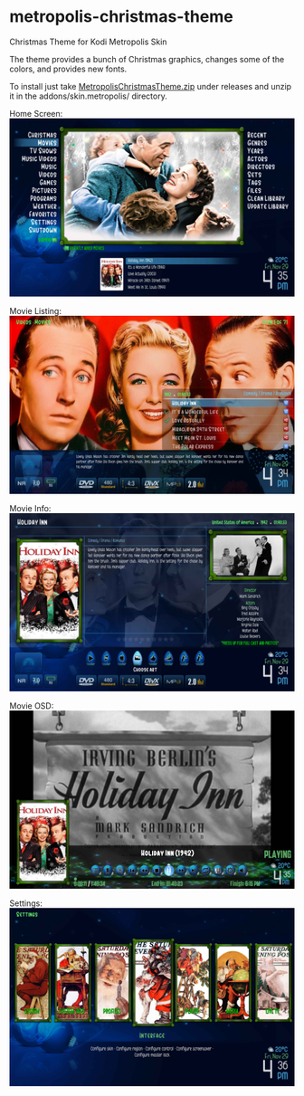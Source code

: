 # metropolis-christmas-theme
Christmas Theme for Kodi Metropolis Skin

The theme provides a bunch of Christmas graphics, changes some of the colors, and provides new fonts.

To install just take [MetropolisChristmasTheme.zip](https://github.com/smfontes/metropolis-christmas-theme/releases/download/v1.0/MetropolisChristmasTheme.zip) under releases and unzip it in the addons/skin.metropolis/ directory.

Home Screen:
![Christmas Theme Home Screen](screenshots/HomeScreenshot.jpg)

Movie Listing:
![Christmas Theme Movie Listing](screenshots/MovieListScreenshot.jpg)

Movie Info:
![Christmas Theme Movie Info](screenshots/MovieInfoScreenshot.jpg)

Movie OSD:
![Christmas Theme Movie OSD](screenshots/OSDScreenshot.jpg)

Settings:
![Christmas Theme Settings](screenshots/SettingsScreenshot.jpg)
